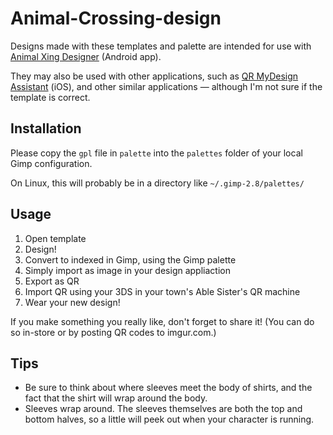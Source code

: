 # Animal-Crossing-design

Designs made with these templates and palette are intended for use with
[Animal Xing Designer](https://play.google.com/store/apps/details?id=net.nefastudio.android.dmoridesigner)
(Android app).

They may also be used with other applications, such as
[QR MyDesign Assistant](https://itunes.apple.com/us/app/qr-mydesign-assistant-for/id588617754?mt=8)
(iOS), and other similar applications — although I'm not sure if the
template is correct.


## Installation

Please copy the `gpl` file in `palette` into the `palettes` folder of
your local Gimp configuration. 

On Linux, this will probably be in a directory like
`~/.gimp-2.8/palettes/`


## Usage

1. Open template
2. Design!
3. Convert to indexed in Gimp, using the Gimp palette
4. Simply import as image in your design appliaction
5. Export as QR
6. Import QR using your 3DS in your town's Able Sister's QR machine
7. Wear your new design!

If you make something you really like, don't forget to share it!
(You can do so in-store or by posting QR codes to imgur.com.)


## Tips

* Be sure to think about where sleeves meet the body of shirts, and the
  fact that the shirt will wrap around the body.
* Sleeves wrap around. The sleeves themselves are both the top and
  bottom halves, so a little will peek out when your character is
  running.
